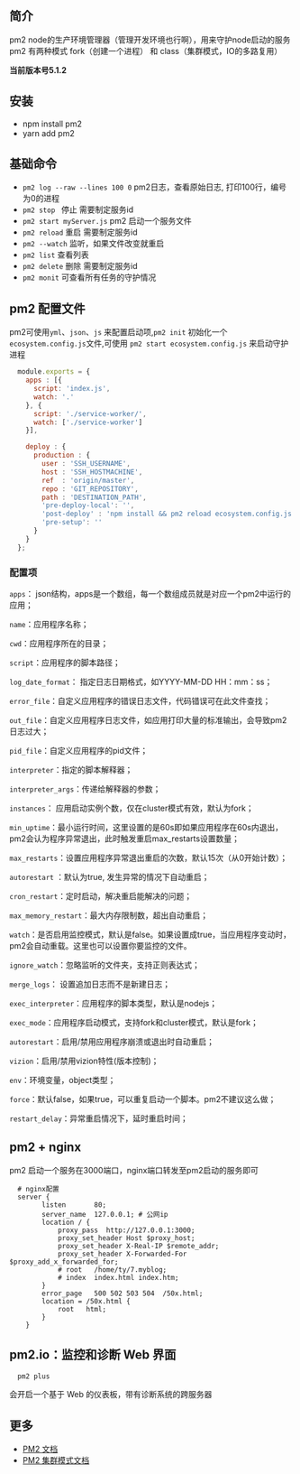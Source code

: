 ## 简介

  pm2 node的生产环境管理器（管理开发环境也行啊），用来守护node启动的服务
  pm2 有两种模式 fork（创建一个进程） 和 class（集群模式，IO的多路复用）

**当前版本号5.1.2**

## 安装
  * npm install pm2
  * yarn add pm2

## 基础命令
  * `pm2 log --raw --lines 100 0` pm2日志，查看原始日志, 打印100行，编号为0的进程
  * `pm2 stop `  停止 需要制定服务id
  * `pm2 start myServer.js` pm2 启动一个服务文件 
  * `pm2 reload`   重启 需要制定服务id
  * `pm2 --watch`  监听，如果文件改变就重启
  * `pm2 list`     查看列表
  * `pm2 delete`  删除 需要制定服务id
  * `pm2 monit`  可查看所有任务的守护情况
 
## pm2 配置文件
pm2可使用`yml`、`json`、`js` 来配置启动项,`pm2 init` 初始化一个`ecosystem.config.js`文件,可使用 `pm2 start ecosystem.config.js` 来启动守护进程

```js
  module.exports = {
    apps : [{
      script: 'index.js',
      watch: '.'
    }, {
      script: './service-worker/',
      watch: ['./service-worker']
    }],

    deploy : {
      production : {
        user : 'SSH_USERNAME',
        host : 'SSH_HOSTMACHINE',
        ref  : 'origin/master',
        repo : 'GIT_REPOSITORY',
        path : 'DESTINATION_PATH',
        'pre-deploy-local': '',
        'post-deploy' : 'npm install && pm2 reload ecosystem.config.js --env production',
        'pre-setup': ''
      }
    }
  };
```

### 配置项
`apps`： json结构，apps是一个数组，每一个数组成员就是对应一个pm2中运行的应用；

`name`：应用程序名称；

`cwd`：应用程序所在的目录；

`script`：应用程序的脚本路径；

`log_date_format`： 指定日志日期格式，如YYYY-MM-DD HH：mm：ss；

`error_file`：自定义应用程序的错误日志文件，代码错误可在此文件查找；

`out_file`：自定义应用程序日志文件，如应用打印大量的标准输出，会导致pm2日志过大；

`pid_file`：自定义应用程序的pid文件；

`interpreter`：指定的脚本解释器；

`interpreter_args`：传递给解释器的参数；

`instances`： 应用启动实例个数，仅在cluster模式有效，默认为fork；

`min_uptime`：最小运行时间，这里设置的是60s即如果应用程序在60s内退出，pm2会认为程序异常退出，此时触发重启max_restarts设置数量；

`max_restarts`：设置应用程序异常退出重启的次数，默认15次（从0开始计数）；

`autorestart` ：默认为true, 发生异常的情况下自动重启；

`cron_restart`：定时启动，解决重启能解决的问题；

`max_memory_restart`：最大内存限制数，超出自动重启；

`watch`：是否启用监控模式，默认是false。如果设置成true，当应用程序变动时，pm2会自动重载。这里也可以设置你要监控的文件。

`ignore_watch`：忽略监听的文件夹，支持正则表达式；

`merge_logs`： 设置追加日志而不是新建日志；

`exec_interpreter`：应用程序的脚本类型，默认是nodejs；

`exec_mode`：应用程序启动模式，支持fork和cluster模式，默认是fork；

`autorestart`：启用/禁用应用程序崩溃或退出时自动重启；

`vizion`：启用/禁用vizion特性(版本控制)；

`env`：环境变量，object类型；

`force`：默认false，如果true，可以重复启动一个脚本。pm2不建议这么做；

`restart_delay`：异常重启情况下，延时重启时间；

## pm2 + nginx
  pm2 启动一个服务在3000端口，nginx端口转发至pm2启动的服务即可

```vim
  # nginx配置
  server {
        listen       80;
        server_name  127.0.0.1; # 公网ip
        location / {
            proxy_pass  http://127.0.0.1:3000;
            proxy_set_header Host $proxy_host;
            proxy_set_header X-Real-IP $remote_addr;
            proxy_set_header X-Forwarded-For $proxy_add_x_forwarded_for;
            # root   /home/ty/7.myblog;
            # index  index.html index.htm;
        }
        error_page   500 502 503 504  /50x.html;
        location = /50x.html {
            root   html;
        }
    }
```
## pm2.io：监控和诊断 Web 界面
```js
  pm2 plus
```
会开启一个基于 Web 的仪表板，带有诊断系统的跨服务器

## 更多
  * [PM2 文档](https://pm2.keymetrics.io/docs/usage/quick-start/)
  * [PM2 集群模式文档](https://pm2.keymetrics.io/docs/usage/cluster-mode/)